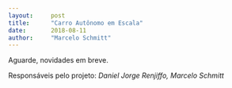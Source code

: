 ```yaml
---
layout:     post
title:      "Carro Autônomo em Escala"
date:       2018-08-11
author:     "Marcelo Schmitt"
---
```


Aguarde, novidades em breve. 


Responsáveis pelo projeto: *Daniel Jorge Renjiffo, Marcelo Schmitt*
